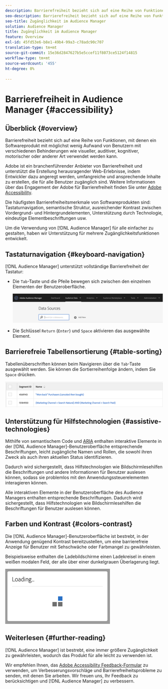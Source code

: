 ```yaml
---
description: Barrierefreiheit bezieht sich auf eine Reihe von Funktionen, mit denen ein Softwareprodukt mit möglichst wenig Aufwand von Benutzern mit verschiedenen Behinderungen wie visueller, auditiver, kognitiver, motorischer oder anderer Art verwendet werden kann.
seo-description: Barrierefreiheit bezieht sich auf eine Reihe von Funktionen, mit denen ein Softwareprodukt mit möglichst wenig Aufwand von Benutzern mit verschiedenen Behinderungen wie visueller, auditiver, kognitiver, motorischer oder anderer Art verwendet werden kann.
seo-title: Zugänglichkeit im Audience Manager
solution: Audience Manager
title: Zugänglichkeit im Audience Manager
feature: Overview
exl-id: 45fd53e6-b8e1-49b4-99a3-c78adc90c707
translation-type: tm+mt
source-git-commit: 15e36d2847627b5e5ccef11f8073ce5124f14815
workflow-type: tm+mt
source-wordcount: '455'
ht-degree: 0%

---
```


# Barrierefreiheit in Audience Manager {#accessibility}

## Überblick {#overview}

Barrierefreiheit bezieht sich auf eine Reihe von Funktionen, mit denen ein Softwareprodukt mit möglichst wenig Aufwand von Benutzern mit verschiedenen Behinderungen wie visueller, auditiver, kognitiver, motorischer oder anderer Art verwendet werden kann.

Adobe ist ein branchenführender Anbieter von Barrierefreiheit und unterstützt die Erstellung herausragender Web-Erlebnisse, indem Entwickler dazu angeregt werden, umfangreiche und ansprechende Inhalte zu erstellen, die für alle Benutzer zugänglich sind. Weitere Informationen über das Engagement der Adobe für Barrierefreiheit finden Sie unter [Adobe Accessibility](https://www.adobe.com/accessibility.html).

Die häufigsten Barrierefreiheitsmerkmale von Softwareprodukten sind: Tastaturnavigation, semantische Struktur, ausreichender Kontrast zwischen Vordergrund- und Hintergrundelementen, Unterstützung durch Technologie, eindeutige Elementbeschriftungen usw.

Um die Verwendung von [!DNL Audience Manager] für alle einfacher zu gestalten, haben wir Unterstützung für mehrere Zugänglichkeitsfunktionen entwickelt.

## Tastaturnavigation {#keyboard-navigation}

[!DNL Audience Manager] unterstützt vollständige Barrierefreiheit der Tastatur:

* Die `Tab`-Taste und die Pfeile bewegen sich zwischen den einzelnen Elementen der Benutzeroberfläche.

   ![access-highlight](assets/accesibility-highlight.png)

* Die Schlüssel `Return` (`Enter`) und `Space` aktivieren das ausgewählte Element.

## Barrierefreie Tabellensortierung {#table-sorting}

Tabellenüberschriften können beim Navigieren über die `Tab`-Taste ausgewählt werden. Sie können die Sortierreihenfolge ändern, indem Sie `Space` drücken.

![accessible-table-headers](assets/accessibility-table-headers.png)

## Unterstützung für Hilfstechnologien {#assistive-technologies}

Mithilfe von semantischem Code und [ARIA](https://www.w3.org/WAI/standards-guidelines/aria/) enthalten interaktive Elemente in der [!DNL Audience Manager]-Benutzeroberfläche entsprechende Beschriftungen, leicht zugängliche Namen und Rollen, die sowohl ihren Zweck als auch ihren aktuellen Status identifizieren.

Dadurch wird sichergestellt, dass Hilfstechnologien wie Bildschirmlesehilfen die Beschriftungen und andere Informationen für Benutzer auslesen können, sodass sie problemlos mit den Anwendungssteuerelementen interagieren können.

Alle interaktiven Elemente in der Benutzeroberfläche des Audience Managers enthalten entsprechende Beschriftungen. Dadurch wird sichergestellt, dass Hilfstechnologien wie Bildschirmlesehilfen die Beschriftungen für Benutzer auslesen können.

## Farben und Kontrast {#colors-contrast}

Die [!DNL Audience Manager]-Benutzeroberfläche ist bestrebt, in der Anwendung genügend Kontrast bereitzustellen, um eine barrierefreie Anzeige für Benutzer mit Sehschwäche oder Farbmangel zu gewährleisten.

Beispielsweise enthalten die Ladebildschirme einen Ladekreisel in einem weißen modalen Feld, der alle über einer dunkelgrauen Überlagerung liegt.

![Barrierefreies Laden](assets/accessibility-loading.png)

## Weiterlesen {#further-reading}

[!DNL Audience Manager] ist bestrebt, eine immer größere Zugänglichkeit zu gewährleisten, wodurch das Produkt für alle leicht zu verwenden ist.

Wir empfehlen Ihnen, das [Adobe Accessibility Feedback-Formular](https://www.adobe.com/accessibility/feedback.html) zu verwenden, um Verbesserungsvorschläge und Barrierefreiheitsprobleme zu senden, mit denen Sie arbeiten. Wir freuen uns, Ihr Feedback zu berücksichtigen und [!DNL Audience Manager] zu verbessern.
